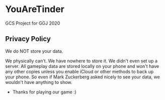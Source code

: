 # YouAreTinder
GCS Project for GGJ 2020

## Privacy Policy

We do NOT store your data.

We physically can't. We have nowhere to store it. We didn't even set up a server. All gameplay data are stored locally on your phone and won't have any other copies unless you enable iCloud or other methods to back up your phone. So even if Mark Zuckerberg asked nicely to see your data, we wouldn't have anything to show.

- Thanks for playing our game :)
